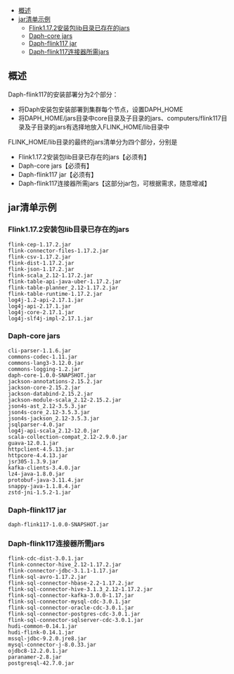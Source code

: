 <!-- TOC -->
  * [概述](#概述)
  * [jar清单示例](#jar清单示例)
    * [Flink1.17.2安装包lib目录已存在的jars](#flink1172安装包lib目录已存在的jars)
    * [Daph-core jars](#daph-core-jars)
    * [Daph-flink117 jar](#daph-flink117-jar)
    * [Daph-flink117连接器所需jars](#daph-flink117连接器所需jars)
<!-- TOC -->

## 概述

Daph-flink117的安装部署分为2个部分：

- 将Daph安装包安装部署到集群每个节点，设置DAPH_HOME
- 将DAPH_HOME/jars目录中core目录及子目录的jars、computers/flink117目录及子目录的jars有选择地放入FLINK_HOME/lib目录中

FLINK_HOME/lib目录的最终的jars清单分为四个部分，分别是

- Flink1.17.2安装包lib目录已存在的jars【必须有】
- Daph-core jars【必须有】
- Daph-flink117 jar【必须有】
- Daph-flink117连接器所需jars【这部分jar包，可根据需求，随意增减】

## jar清单示例

### Flink1.17.2安装包lib目录已存在的jars

```text
flink-cep-1.17.2.jar
flink-connector-files-1.17.2.jar
flink-csv-1.17.2.jar
flink-dist-1.17.2.jar
flink-json-1.17.2.jar
flink-scala_2.12-1.17.2.jar
flink-table-api-java-uber-1.17.2.jar
flink-table-planner_2.12-1.17.2.jar
flink-table-runtime-1.17.2.jar
log4j-1.2-api-2.17.1.jar
log4j-api-2.17.1.jar
log4j-core-2.17.1.jar
log4j-slf4j-impl-2.17.1.jar
```

### Daph-core jars

```text
cli-parser-1.1.6.jar
commons-codec-1.11.jar
commons-lang3-3.12.0.jar
commons-logging-1.2.jar
daph-core-1.0.0-SNAPSHOT.jar
jackson-annotations-2.15.2.jar
jackson-core-2.15.2.jar
jackson-databind-2.15.2.jar
jackson-module-scala_2.12-2.15.2.jar
json4s-ast_2.12-3.5.3.jar
json4s-core_2.12-3.5.3.jar
json4s-jackson_2.12-3.5.3.jar
jsqlparser-4.0.jar
log4j-api-scala_2.12-12.0.jar
scala-collection-compat_2.12-2.9.0.jar
guava-12.0.1.jar
httpclient-4.5.13.jar
httpcore-4.4.13.jar
jsr305-1.3.9.jar
kafka-clients-3.4.0.jar
lz4-java-1.8.0.jar
protobuf-java-3.11.4.jar
snappy-java-1.1.8.4.jar
zstd-jni-1.5.2-1.jar
```

### Daph-flink117 jar

```text
daph-flink117-1.0.0-SNAPSHOT.jar
```

### Daph-flink117连接器所需jars

```text
flink-cdc-dist-3.0.1.jar
flink-connector-hive_2.12-1.17.2.jar
flink-connector-jdbc-3.1.1-1.17.jar
flink-sql-avro-1.17.2.jar
flink-sql-connector-hbase-2.2-1.17.2.jar
flink-sql-connector-hive-3.1.3_2.12-1.17.2.jar
flink-sql-connector-kafka-3.0.0-1.17.jar
flink-sql-connector-mysql-cdc-3.0.1.jar
flink-sql-connector-oracle-cdc-3.0.1.jar
flink-sql-connector-postgres-cdc-3.0.1.jar
flink-sql-connector-sqlserver-cdc-3.0.1.jar
hudi-common-0.14.1.jar
hudi-flink-0.14.1.jar
mssql-jdbc-9.2.0.jre8.jar
mysql-connector-j-8.0.33.jar
ojdbc8-12.2.0.1.jar
paranamer-2.8.jar
postgresql-42.7.0.jar
```
